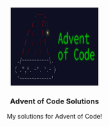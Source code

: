 <!-- PROJECT LOGO -->
<br />
<div align="center">
  <a href="https://github.com/reverse/AdventOfCode">
    <img src="images/logo.jpg" alt="Logo" width="200" height="180">
  </a>

  <h3 align="center">Advent of Code Solutions</h3>

  <p align="center">
    My solutions for Advent of Code!
  </p>
</div>
